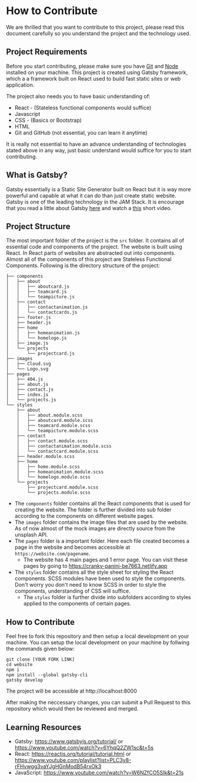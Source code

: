 # How to Contribute

We are thrilled that you want to contribute to this project, please read this document carefully so you understand the project and the technology used. 

Project Requirements
---

Before you start contributing, please make sure you have [Git](https://git-scm.com) and [Node](https://nodejs.org/en/) installed on your machine. This project is created using Gatsby framework, which a a framework built on React used to build fast static sites or web application.

The project also needs you to have basic understanding of:
* React - (Stateless functional components would suffice)
* Javascript
* CSS - (Basics or Bootstrap)
* HTML
* Git and GitHub (not essential, you can learn it anytime)

It is really not essential to have an advance understanding of technologies stated above in any way, just basic understand would suffice for you to start contributing.

What is Gatsby?
---

Gatsby essentially is a Static Site Generator built on React but it is way more powerful and capable at what it can do than just create static website. Gatsby is one of the leading technology in the JAM Stack. It is encourage that you read a little about Gatsby [here](https://www.gatsbyjs.org/tutorial/) and watch a [this](https://www.youtube.com/watch?v=6YhqQ2ZW1sc&t=5s) short video.

Project Structure
---
The most important folder of the project is the `src` folder. It contains all of essential code and components of the project. The website is built using React. In React parts of websites are abstracted out into components. Almost all of the components of this project are Stateless Functional Components. Following is the directory structure of the project:
```
├── components
│   ├── about
│   │   ├── aboutcard.js
│   │   ├── teamcard.js
│   │   └── teampicture.js
│   ├── contact
│   │   ├── contactanimation.js
│   │   └── contactcards.js
│   ├── footer.js
│   ├── header.js
│   ├── home
│   │   ├── homeanimation.js
│   │   └── homelogo.js
│   ├── image.js
│   └── projects
│       └── projectcard.js
├── images
│   ├── Cloud.svg
│   └── Logo.svg
├── pages
│   ├── 404.js
│   ├── about.js
│   ├── contact.js
│   ├── index.js
│   └── projects.js
└── styles
    ├── about
    │   ├── about.module.scss
    │   ├── aboutcard.module.scss
    │   ├── teamcard.module.scss
    │   └── teampicture.module.scss
    ├── contact
    │   ├── contact.module.scss
    │   ├── contactanimation.module.scss
    │   └── contactcard.module.scss
    ├── header.module.scss
    ├── home
    │   ├── home.module.scss
    │   ├── homeanimation.module.scss
    │   └── homelogo.module.scss
    └── projects
        ├── projectcard.module.scss
        └── projects.module.scss
```
* The `components` folder contains all the React components that is used for creating the website. The folder is further divided into sub folder according to the components on different website pages.
* The `images` folder contains the image files that are used by the website. As of now almost of the mock images are directly source from the unsplash API.
* The `pages` folder is a important folder. Here each file created becomes a page in the website and becomes accessible at `https://website.com/pagename`. 
    * The website has 4 main pages and 1 error page. You can visit these pages by going to https://cranky-panini-be7663.netlify.app
* The `styles` folder contains all the style sheet for styling the React components. SCSS modules have been used to style the components. Don't worry you don't need to know SCSS in order to style the components, understanding of CSS will suffice.
    * The `styles` folder is further divide into subfolders according to styles applied to the components of certain pages.
    

How to Contribute
---

Feel free to fork this repository and then setup a local development on your machine. You can setup the local development on your machine by follwing the commands given below:
```
git clone [YOUR FORK LINK]
cd website
npm i
npm install --global gatsby-cli
gatsby develop
```

The project will be accessible at http://localhost:8000

After making the neccessary changes, you can submit a Pull Request to this repository which would then be reviewed and merged. 

Learning Resources
---
* Gatsby: https://www.gatsbyjs.org/tutorial/ or https://www.youtube.com/watch?v=6YhqQ2ZW1sc&t=5s
* React: https://reactjs.org/tutorial/tutorial.html or https://www.youtube.com/playlist?list=PLC3y8-rFHvwgg3vaYJgHGnModB54rxOk3
* JavaScript: https://www.youtube.com/watch?v=W6NZfCO5SIk&t=21s

